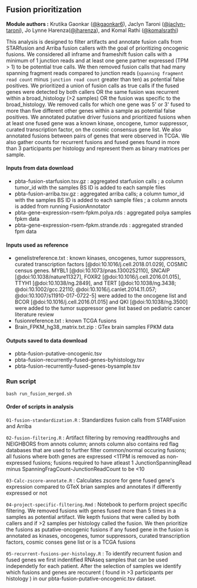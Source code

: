 ## Fusion prioritization

**Module authors :** Krutika Gaonkar ([@kgaonkar6](https://github.com/kgaonkar6)), Jaclyn Taroni ([@jaclyn-taroni](https://github.com/jaclyn-taroni)), Jo Lynne Harenza([@jharenza](https://github.com/jharenza)), and Komal Rathi ([@komalsrathi](https://github.com/komalsrathi))


This analysis is designed to filter artifacts and annotate fusion calls from STARfusion and Arriba fusion callers with the goal of prioritizing oncogenic fusions. 
We considered all inframe and frameshift fusion calls with a minimum of 1 junction reads and at least one gene partner expressed (TPM > 1) to be potential true calls. 
We then removed fusion calls that had many spanning fragment reads compared to junction reads (`spanning fragment read count` minus `junction read count` greater than ten) as potential false positives. 
We prioritized a union of fusion calls as true calls if the fused genes were detected by both callers OR the same fusion was recurrent within a broad_histology (>2 samples) OR the fusion was specific to the broad_histology. 
We removed calls for which one gene was 5' or 3' fused to more than five different other genes within a sample as potential false positives. 
We annotated putative driver fusions and prioritized fusions when at least one fused gene was a known kinase, oncogene, tumor suppressor, curated transcription factor, on the cosmic consensus gene list.
We also annotated fusions between pairs of genes that were observed in TCGA.
We also gather counts for recurrent fusions and fused genes found in more than 3 participants per histology and represent them as binary matrices per sample.

#### Inputs from data download
* pbta-fusion-starfusion.tsv.gz : aggregated starfusion calls ; a column tumor_id with the samples BS ID is added to each sample files
* pbta-fusion-arriba.tsv.gz : aggregated arriba calls; a column tumor_id with the samples BS ID is added to each sample files ; a column annots is added from running FusionAnnotator
* pbta-gene-expression-rsem-fpkm.polya.rds : aggregated polya samples fpkm data
* pbta-gene-expression-rsem-fpkm.strande.rds : aggregated stranded fpm data

#### Inputs used as reference
* genelistreference.txt : known kinases, oncogenes, tumor suppressors, curated transcription factors [@doi:10.1016/j.cell.2018.01.029], COSMIC census genes. MYBL1 [@doi:10.1073/pnas.1300252110], SNCAIP [@doi:10.1038/nature11327], FOXR2 [@doi:10.1016/j.cell.2016.01.015], TTYH1 [@doi:10.1038/ng.2849], and TERT [@doi:10.1038/ng.3438; @doi:10.1002/gcc.22110; @doi:10.1016/j.canlet.2014.11.057; @doi:10.1007/s11910-017-0722-5] were added to the oncogene list and BCOR [@doi:10.1016/j.cell.2016.01.015] and QKI [@doi:10.1038/ng.3500] were added to the tumor suppressor gene list based on pediatric cancer literature review
* fusionreference.txt :  known TCGA fusions
* Brain_FPKM_hg38_matrix.txt.zip : GTex brain samples FPKM data

#### Outputs saved to data download
* pbta-fusion-putative-oncogenic.tsv
* pbta-fusion-recurrently-fused-genes-byhistology.tsv
* pbta-fusion-recurrently-fused-genes-bysample.tsv

### Run script
`bash run_fusion_merged.sh` 

#### Order of scripts in analysis
`01-fusion-standardization.R` : Standardizes fusion calls from STARFusion and Arriba

`02-fusion-filtering.R` : Artifact filtering by removing readthroughs and NEIGHBORS from annots column; annots column also contains red flag databases that are used to further filter common/normal occuring fusions; all fusions where both genes are expressed <1TPM is removed as non-expressed fusions; fusions required to have atleast 1 JunctionSpanningRead minus  SpanningFragCount-JunctionReadCount to be <10

`03-Calc-zscore-annotate.R` : Calculates zscore for gene fused gene's expression compared to GTeX brian samples and annotates if differently expressed or not

`04-project-specific-filtering.Rmd` : Notebook to perform project specific filtering. We removed fusions with genes fused more than 5 times in a samples as potential artifact. We kepth fusions that were called by both callers and if >2 samples per histology called the fusion. We then prioritize the fusions as putative-oncogenic fusions if any fused gene in the fusion is annotated as kinases, oncogenes, tumor suppressors, curated transcription factors, cosmic conses gene list or is a TCGA fusions

`05-recurrent-fusions-per-histology.R` : To identify recurrent fusion and fused genes we first indentified RNAseq samples that can be used independetly for each patient. After the selection of samples we identify which fusions and genes are reccurent ( found in >3 participants per histology ) in our pbta-fusion-putative-oncogenic.tsv dataset.
